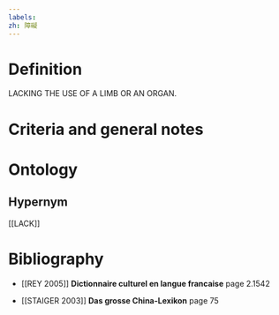 ```yaml
---
labels: 
zh: 障礙
---
```


# Definition
LACKING THE USE OF A LIMB OR AN ORGAN.
# Criteria and general notes
# Ontology

## Hypernym
[[LACK]]
# Bibliography
- [[REY 2005]]
**Dictionnaire culturel en langue francaise** page 2.1542

- [[STAIGER 2003]]
**Das grosse China-Lexikon** page 75
